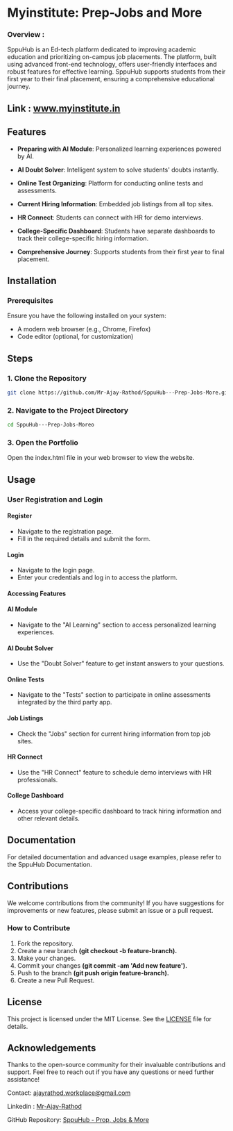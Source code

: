 
# Myinstitute: Prep-Jobs and More

### Overview :

SppuHub is an Ed-tech platform dedicated to improving academic education and prioritizing on-campus job placements. The platform, built using advanced front-end technology, offers user-friendly interfaces and robust features for effective learning. SppuHub supports students from their first year to their final placement, ensuring a comprehensive educational journey.


## Link : www.myinstitute.in


## Features

- **Preparing with AI Module**: Personalized learning experiences powered by AI.

- **AI Doubt Solver**: Intelligent system to solve students' doubts instantly.

- **Online Test Organizing**: Platform for conducting online tests and assessments.

- **Current Hiring Information**: Embedded job listings from all top sites.

- **HR Connect**: Students can connect with HR for demo interviews.

- **College-Specific Dashboard**: Students have separate dashboards to track their college-specific hiring information.

- **Comprehensive Journey**: Supports students from their first year to final placement.
## Installation

### Prerequisites
Ensure you have the following installed on your system:

- A modern web browser (e.g., Chrome, Firefox)
- Code editor (optional, for customization)


## Steps

### 1. Clone the Repository
```bash
git clone https://github.com/Mr-Ajay-Rathod/SppuHub---Prep-Jobs-More.git

```
    
### 2. Navigate to the Project Directory

```bash
cd SppuHub---Prep-Jobs-Moreo

```

### 3. Open the Portfolio

Open the index.html file in your web browser to view the website.


## Usage

### User Registration and Login

#### Register
- Navigate to the registration page.
- Fill in the required details and submit the form.

#### Login

- Navigate to the login page.
- Enter your credentials and log in to access the platform.
#### Accessing Features

#### AI Module

- Navigate to the "AI Learning" section to access personalized learning experiences.

#### AI Doubt Solver

- Use the "Doubt Solver" feature to get instant answers to your questions.

#### Online Tests

- Navigate to the "Tests" section to participate in online assessments integrated by the third party app.

#### Job Listings

- Check the "Jobs" section for current hiring information from top job sites.

#### HR Connect

- Use the "HR Connect" feature to schedule demo interviews with HR professionals.

#### College Dashboard
- Access your college-specific dashboard to track hiring information and other relevant details.

## Documentation
For detailed documentation and advanced usage examples, please refer to the SppuHub Documentation.

## Contributions
We welcome contributions from the community! If you have suggestions for improvements or new features, please submit an issue or a pull request.

### How to Contribute
1. Fork the repository.
2. Create a new branch **(git checkout -b feature-branch).**
3. Make your changes.
4. Commit your changes **(git commit -am 'Add new feature').**
5. Push to the branch **(git push origin feature-branch).**
6. Create a new Pull Request.

## License
This project is licensed under the MIT
 License. See the [LICENSE](https://github.com/Mr-Ajay-Rathod/SppuHub---Prep-Jobs-More/blob/main/LICENSE) file for details.

## Acknowledgements
Thanks to the open-source community for their invaluable contributions and support.
Feel free to reach out if you have any questions or need further assistance!

Contact: ajayrathod.workplace@gmail.com

Linkedin : [Mr-Ajay-Rathod](https://www.linkedin.com/in/mr-ajay-rathod/)

GitHub Repository: [ SppuHub - Prop, Jobs & More](#)